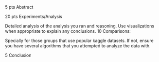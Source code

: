 5 pts Abstract

20 pts Experiments/Analysis

  Detailed analysis of the analysis you ran and reasoning. Use visualizations when appropriate to explain any conclusions.
10 Comparisons:

  Specially for those groups that use popular kaggle datasets. If not, ensure you have several algorithms that you attempted to analyze the data with.
  
5 Conclusion
